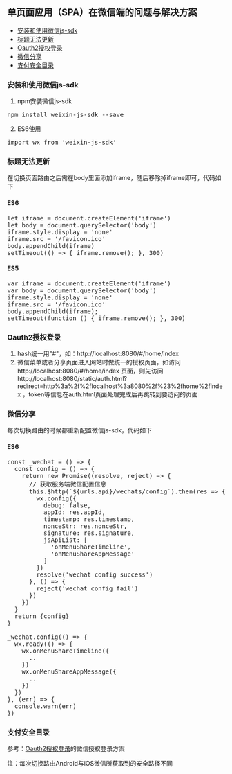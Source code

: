 ## 单页面应用（SPA）在微信端的问题与解决方案

- [安装和使用微信js-sdk](#安装和使用微信jsdk)
- [标题无法更新](#标题无法更新)
- [Oauth2授权登录](#Oauth2授权登录)
- [微信分享](#微信分享)
- [支付安全目录](#支付安全目录)

### 安装和使用微信js-sdk
1. npm安装微信js-sdk
<pre>
npm install weixin-js-sdk --save
</pre>

2. ES6使用
<pre>
import wx from 'weixin-js-sdk'
</pre>

### 标题无法更新
在切换页面路由之后需在body里面添加iframe，随后移除掉iframe即可，代码如下
#### ES6
<pre>
let iframe = document.createElement('iframe')
let body = document.querySelector('body')
iframe.style.display = 'none'
iframe.src = '/favicon.ico'
body.appendChild(iframe)
setTimeout(() => { iframe.remove(); }, 300)
</pre>
#### ES5
<pre>
var iframe = document.createElement('iframe')
var body = document.querySelector('body')
iframe.style.display = 'none'
iframe.src = '/favicon.ico'
body.appendChild(iframe);
setTimeout(function () { iframe.remove(); }, 300)
</pre>

### Oauth2授权登录
1. hash统一用"#"，如：http://localhost:8080/#/home/index
2. 微信菜单或者分享页面进入网站时做统一的授权页面，如访问 http://localhost:8080/#/home/index 页面，则先访问 http://localhost:8080/static/auth.html?redirect=http%3a%2f%2flocalhost%3a8080%2f%23%2fhome%2findex ，token等信息在auth.html页面处理完成后再跳转到要访问的页面

### 微信分享
每次切换路由的时候都重新配置微信js-sdk，代码如下
#### ES6
<pre>
const _wechat = () => {
  const config = () => {
    return new Promise((resolve, reject) => {
      // 获取服务端微信配置信息
      this.$http(`${urls.api}/wechats/config`).then(res => {
        wx.config({
          debug: false,
          appId: res.appId,
          timestamp: res.timestamp,
          nonceStr: res.nonceStr,
          signature: res.signature,
          jsApiList: [
            'onMenuShareTimeline',
            'onMenuShareAppMessage'
          ]
        })
        resolve('wechat config success')
      }, () => {
        reject('wechat config fail')
      })
    })
  }
  return {config}
}

_wechat.config(() => {
  wx.ready(() => {
    wx.onMenuShareTimeline({
      ..
    })
    wx.onMenuShareAppMessage({
      ..
    })
  })
}, (err) => {
  console.warn(err)
})
</pre>

### 支付安全目录
参考：[Oauth2授权登录](#Oauth2授权登录)的微信授权登录方案

注：每次切换路由Android与iOS微信所获取到的安全路径不同